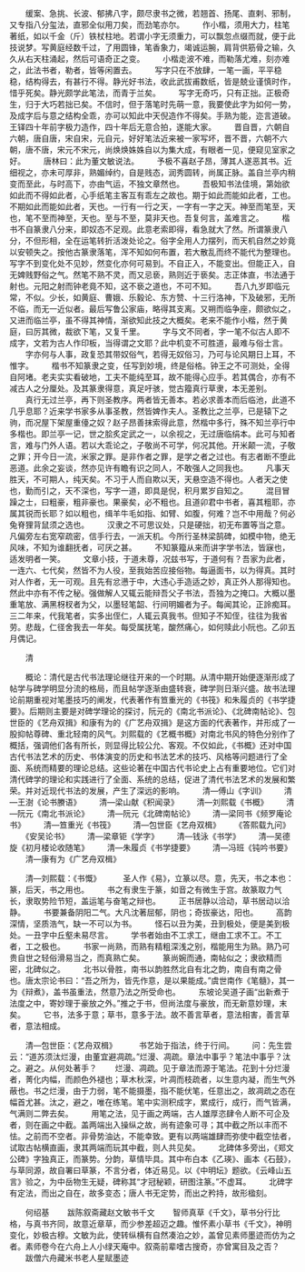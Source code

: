 <!-- { "loadSidebar": true } -->
　　缓案、急挑、长波、郁拂八字，颇尽隶书之微，若翘首、扬尾、直剌、邪制，又专指八分玺法，直邪全似用刀矣，而劲笔亦尔。 
　　作小楷，须用大力，柱笔著纸，如以千金（斤）铁杖柱地。若谓小字无须重力，可以飘忽点缀而就，便于此技说梦。写黄庭经数千过，了用圆锋，笔香象力，竭诚运腕，肩背供筋骨之输，久久从右天柱涌起，然后可语奇正之变。 
　　小楷走波不难，而勒落尤难，刻亦难之，此法书者，勒者，皆等闲置去。 
　　写字只在不放肆，一笔一画，平平稳稳，结构得去，有甚行不得。静光好书法，收此武拔甫数纸，皆是兢业谨慎时作，惜乎死矣。静光颇学此笔法，而青于兰矣。 
　　写字无奇巧，只有正拙。正极奇生，归于大巧若拙已矣。不信时，但于落笔时先萌一意，我要使此字为如何一势，及成字后与意之结构全乖，亦可以知此中天倪造作不得矣。手熟为能，迩言道破。王铎四十年前字极力造作，四十年后无意合拍，遂能大家。 
　　晋自晋，六朝自六朝，唐自唐，宋自宋，元自元，好好笔法近来被一家写坏，晋不晋，六朝不六朝，唐不唐，宋元不宋元，尚焕焕姝姝自以为集大成，有眼者一见，便窥见室家之好。 
　　唐林曰：此为董文敏说法。 
　　予极不喜赵子昂，薄其人遂恶其书。近细视之，亦未可厚非，熟媚绰约，自是贱态，润秀圆转，尚属正脉。盖自兰亭内稍变而至此，与时高下，亦由气运，不独文章然也。 
　　吾极知书法佳境，第始欲如此而不得如此者，心手纸笔主客互有乖左之故也。期于如此而能如此者，工也。不期如此而能如此者，天也。一行有一行之天，一字有一字之天。神至而笔至，天也，笔不至而神至，天也。至与不至，莫非天也。吾复何言，盖难言之。 
　　楷书不自篆隶八分来，即奴态不足观。此意老索即得，看急就大了然。所谓篆隶八分，不但形相，全在运笔转折活泼处论之。俗字全用人力摆列，而天机自然之妙竟以安顿失之。按他古篆隶落笔，浑不知如何布置，若大散乱而终不能代为整理也。写字不到变化处不见妙，然变化亦何可易到。不自正入，不能变出。但能正入，自无婢贱野俗之气。然笔不熟不灵，而又忌亵，熟则近于亵矣。志正体直，书法通于射也。元阳之射而钟老竟不知，这不亵之道也，不可不知。 
　　吾八九岁即临元常，不似。少长，如黄庭、曹娥、乐毅论、东方赞、十三行洛神，下及破邪，无所不临，而无一近似者。最后写鲁公家庙，略得其支离。又朔而临争座，颇欲似之，又进而临兰亭，虽不得其神情，渐欲知此技之大概矣。老来不能作小楷，然于黄庭，曰厉其微，裁欲下笔，又复千里。 
　　字与文不同者，字一笔不似古人即不成字，文若为古人作印板，当得谓之文耶？此中机变不可胜道，最难与俗士言。 
　　字亦何与人事，政复恐其带奴俗气，若得无奴俗习，乃可与论风期日上耳，不惟字。 
　　楷书不知篆隶之变，任写到妙境，终是俗格。钟王之不可测处，全得自阿堵。老夫实实看破地，工夫不能纯至耳，故不能得心应手。若其偶合，亦有不减古人之分厘处。及其篆隶得意，真足吁骇，觉古籀真行草隶，本无差别。 
　　真行无过兰亭，再下则圣教序。两者皆无善本。若必求善本而后临池，此道不几乎息耶？近来学书家多从事圣教，然皆婢作夫人。圣教比之兰亭，已是辕下之驹，而况屋下架屋重儓之奴？赵子昂善抹索得此意，然楷中多行，殊不知兰亭行中多楷也。即兰亭一记，世之脍炙定武之一，以余视之，无过唐临绢本。此可与知者言，难与门外人语。若以大乖论之，子敬尚不可学，何况其他。开米颠一流，子敬之罪；开今日一流，米家之罪。是非作者之罪，是学之者之过也。有志者断不堕此恶道。此余之妄谈，然亦见许有瞻有识之同人，不敢强人之同我也。 
　　凡事天胜天，不可期人，纯天矣。不习于人而自欺以天，天悬空造不得也。人者天之使也，勤而引之，天不深也，写字一道，即具是倪，积月累岁自知之。 
　　混目冒躁之士，曰粗豪，粗非豪也。果豪矣，必不粗也。且道卯君中书者，喜其粗耶，亦属其锐而长耶？如以粗也，缉羊牛毛如指、如臂、如腹，何难？岂不中用哉？何必兔脊狸背鼠须之选也。 
　　汉隶之不可思议处，只是硬拙，初无布置等当之意。凡偏旁左右宽窄疏密，信手行去，一派天机。今所行圣林梁鹄碑，如模中物，绝无风味，不知为谁翻抚者，可厌之甚。 
　　不知篆籀从来而讲字学书法，皆寐也，适发明者一笑。 
　　文章小技，于道未尊，况兹书写，于道何有？吾家为此者，一连六、七代矣，然皆不为人役，至我始苦应接俗物。每逼面书，以为得真。其时对人作者，无一可观。且先有忿懑于中，大违心手造适之妙，真正外人那得知也。然此中亦有不传之秘。强做解人又辄云能辩吾父子书法，吾独为之掩口。大概以墨重笔放、满黑枒杈者为父，以墨轻笔韶、行间明媚者为子。每闻其论，正詅痴耳。三二年来，代我笔者，实多出侄仁，人辄云真我书。但知子不知侄，往往为我省劳。悲哉，仁径舍我去一年矣。每受属抚笔，酸然痛心，如何赎此小阮也。乙卯五月偶记。 





　　清 

　　概论：清代是古代书法理论继往开来的一个时期。从清中期开始便逐渐形成了帖学与碑学明显分流的格局，而且帖学逐渐由盛转衰，碑学则日渐兴盛。故书法理论前期重视对笔墨技巧的阐发，代表著作有笪重光的《书筏》和朱履贞的《书学捷要》。后期则主要是对碑学理论的探讨，阮元的《南北书派论》、《北碑南帖论》、包世臣的《艺舟双揖》和康有为的《广艺舟双揖》是这方面的代表著作，并形成了一股抑帖尊碑、重北轻南的风气。刘熙载的《艺概书概》对南北书风的特色分别作了概括，强调他们各有所长，则显得比较公允、客观。不仅如此，《书概》还对中国古代书法艺术的历史、书体演变的历史和书法艺术的技巧、风格等问题进行了全面、系统而精要的理论总结。这些论著在中国古代书论史上占有重要地位。它们对清代碑学的理论和实践进行了全面、系统的总结，促进了清代书法艺术的发展和繁荣。并对近现代书法的发展，产生了深远的影响。 
　　清—傅山《字训》 
　　清—王澍《论书賸语》 
　　清—梁山献《积闻录》 
　　清—刘熙载《书概》 
　　清—阮元《南北书派论》 
　　清—阮元《北碑南帖论》 
　　清—梁同书《频罗庵论书》 
　　清—笪重光《书筏》 
　　清—包世臣《艺舟双楫》 
　　《答熙载九问》 
　　《安吴论书》 
　　清—梁章钜《学字》 
　　清—钱泳《书学》 
　　清—吴德旋《初月楼论收随笔》 
　　清—朱履贞《书学捷要》 
　　清—冯班《钝吟书要》 
　　清—康有为《广艺舟双楫》 



　　清—刘熙载：《书慨》　 
　　圣人作《易》，立篆以尽。意，先天，书之本也：篆，后天，书之用也。 
　　书之有隶生于篆，如音之有微生于宫。故篆取力气长，隶取势险节短，盖运笔与奋笔之辩也。 
　　正书居静以洽动，草书居动以洽静。 
　　书要兼备阴阳二气。大凡沈著屈郁，阴也；奇拔豪达，阳也。 
　　高韵深情，坚质浩气，缺一不可以为书。 
　　怪石以丑为美，丑到极处，便是美到极处。一丑字中丘壑未易尽言。 
　　学书者始由不工求工，继由工求不工。不工者，工之极也。 
　　书家一尚熟，而熟有精粗深浅之别，楷能用生为熟。熟乃可贵自世之轻俗滑易当之，而真熟亡矣。 
　　篆尚婉而通，南帖似之；隶欲精而密，北碑似之。 
　　北书以骨胜，南书以韵胜然北自有北之韵，南自有南之骨也。唐太宗论书曰：“吾之所为，皆先作意，是以果能成。”虞世南作《笔髓》，其一为《辩煮》，盖书虽重法，然意乃法之所受命也。 
　　东坡论吴道子画“出新煮于法度之中，寄妙理于豪放之外。”推之于书，但尚法度与豪放，而无新意妙理，末矣。 
　　它书，法多于意；草书，意多于法。故不善言草者，意法相害，善言草者，意法相成。 

　　清—包世臣：《艺舟双楫》　 
　　书艺始于指法，终于行间。 
　　问：先生尝云：“道苏须汰烂漫，由董宜避凋疏。”烂漫、凋疏。章法中事乎？笔法中事乎？汰之。避之。从何处著手？ 
　　烂漫、凋疏。见于章法而源于笔法。花到十分烂漫者，菁化内幅，而颜色外褪也；草木秋深，叶凋而枝疏者，以生意内凝，而生气外蔽也。书之烂漫，由于力弱，笔不能摄墨，指不能伏笔，任意出之，故凋疏之态在幅首尤甚。汰之，避之，唯在练笔。笔中实测积成字，累成行，成行，而气皆满，气满则二弊去矣。 
　　用笔之法，见于画之两端，古人雄厚恣肆令人断不可企及者，则在画之中截。盖两端出入操纵之故，尚有迹象可寻；其中截之所以丰而不怯。之前而不空者。非骨势油达，不能幸致。更有以两端雄肆而弥使中截空怯者，试取古帖横直画，隶其两端而玩其中截，则人共见矣。 
　　北碑体多旁出，《郑文公碑》字独真正，而篆势。分韵，草情毕具。其中布白本《乙瑛》、画本《石鼓》，与草同源，故自署曰草篆，不言分者，体近易见。以《中明坛》题欲。《云峰山五言》验之，为中岳物生无疑，碑称其“才冠秘颖，研图注篆。”不虚耳。 
　　北碑字有定法，而出之自在，故多变态；唐人书无定势，而出之矜持，故形楹刻。 

　　何绍基 
　　跋陈叙斋藏赵文敏书千文 
　　智师真草《千文》，草书分行比格，与真书齐同，故意近章草，而少参差超迈之趣。惟怀素小草书《千文》，神明变化，妙极古穆。文敏为此，使转纵横有自然凑泊之妙，盖曾见素师墨迹而仿为之者。素师卷今在六舟上人小绿天庵中。叙斋前辈嗜古搜奇，亦曾寓目及之否？ 
　　跋僧六舟藏米书老人星赋墨迹 
